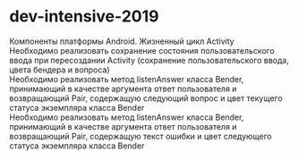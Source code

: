 # dev-intensive-2019
Компоненты платформы Android. Жизненный цикл Activity  
Необходимо реализовать сохранение состояния пользовательского ввода при пересоздании Activity (сохранение пользовательского ввода, цвета бендера и вопроса)  
Необходимо реализовать метод listenAnswer класса Bender, принимающий в качестве аргумента ответ пользователя и возвращающий Pair, содержащую следующий вопрос и цвет текущего статуса экземпляра класса Bender  
Необходимо реализовать метод listenAnswer класса Bender, принимающий в качестве аргумента ответ пользователя и возвращающий Pair, содержащую текст ошибки и цвет следующего статуса экземпляра класса Bender  
